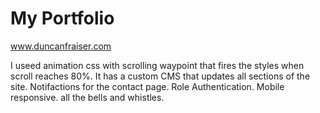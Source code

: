 <h1>My Portfolio</h1>
<a href="http://duncanfraiser.com/">www.duncanfraiser.com</a>
<p>
I useed animation css with scrolling waypoint that fires the styles when scroll reaches 80%. It has a custom CMS that updates all sections of the site. Notifactions for the contact page. Role Authentication. Mobile responsive. all the bells and whistles. 
</p>
